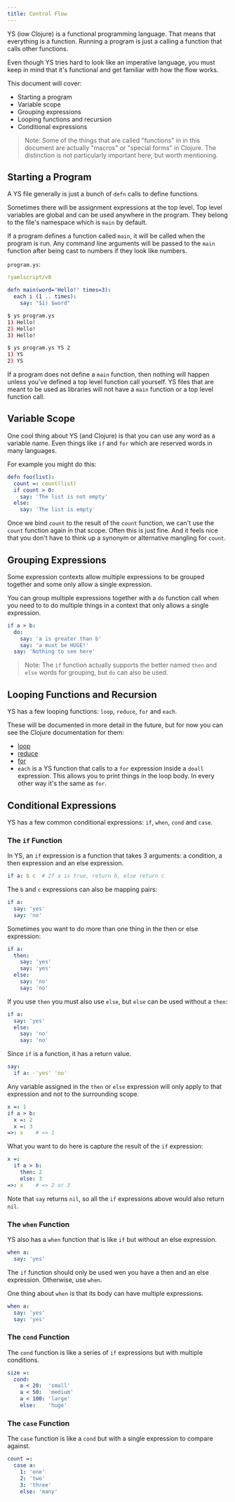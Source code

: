 ```yaml
---
title: Control Flow
---
```



YS (iow Clojure) is a functional programming language.
That means that everything is a function.
Running a program is just a calling a function that calls other functions.

Even though YS tries hard to look like an imperative language, you must
keep in mind that it's functional and get familiar with how the flow works.

This document will cover:

* Starting a program
* Variable scope
* Grouping expressions
* Looping functions and recursion
* Conditional expressions

> Note: Some of the things that are called "functions" in in this document are
actually "macros" or "special forms" in Clojure.
The distinction is not particularly important here, but worth mentioning.


## Starting a Program

A YS file generally is just a bunch of `defn` calls to define functions.

Sometimes there will be assignment expressions at the top level.
Top level variables are global and can be used anywhere in the program.
They belong to the file's namespace which is `main` by default.

If a program defines a function called `main`, it will be called when the
program is run.
Any command line arguments will be passed to the `main` function after being
cast to numbers if they look like numbers.

`program.ys`:

```yaml
!yamlscript/v0

defn main(word='Hello!' times=3):
  each i (1 .. times):
    say: "$i) $word"
```

```sh
$ ys program.ys
1) Hello!
2) Hello!
3) Hello!
```

```sh
$ ys program.ys YS 2
1) YS
2) YS
```

If a program does not define a `main` function, then nothing will happen unless
you've defined a top level function call yourself.
YS files that are meant to be used as libraries will not have a `main` function
or a top level function call.


## Variable Scope

One cool thing about YS (and Clojure) is that you can use any word as a
variable name.
Even things like `if` and `for` which are reserved words in many languages.

For example you might do this:

```yaml
defn foo(list):
  count =: count(list)
  if count > 0:
    say: 'The list is not empty'
  else:
    say: 'The list is empty'
```

Once we bind `count` to the result of the `count` function, we can't use the
`count` function again in that scope.
Often this is just fine.
And it feels nice that you don't have to think up a synonym or alternative
mangling for `count`.


## Grouping Expressions

Some expression contexts allow multiple expressions to be grouped together and
some only allow a single expression.

You can group multiple expressions together with a `do` function call when you
need to to do multiple things in a context that only allows a single expression.

```yaml
if a > b:
  do:
    say: 'a is greater than b'
    say: 'a must be HUGE!'
  say: 'Nothing to see here'
```

> Note: The `if` function actually supports the better named `then` and `else`
words for grouping, but `do` can also be used.


## Looping Functions and Recursion

YS has a few looping functions: `loop`, `reduce`, `for` and `each`.

These will be documented in more detail in the future, but for now you can see
the Clojure documentation for them:

* [loop](https://clojuredocs.org/clojure.core/loop)
* [reduce](https://clojuredocs.org/clojure.core/reduce)
* [for](https://clojuredocs.org/clojure.core/for)
* `each` is a YS function that calls to a `for` expression inside a
  `doall` expression.
  This allows you to print things in the loop body.
  In every other way it's the same as `for`.


## Conditional Expressions

YS has a few common conditional expressions: `if`, `when`, `cond` and `case`.


### The `if` Function

In YS, an `if` expression is a function that takes 3 arguments: a
condition, a then expression and an else expression.

```yaml
if a: b c  # If a is true, return b, else return c
```

The `b` and `c` expressions can also be mapping pairs:

```yaml
if a:
  say: 'yes'
  say: 'no'
```

Sometimes you want to do more than one thing in the then or else expression:

```yaml
if a:
  then:
    say: 'yes'
    say: 'yes'
  else:
    say: 'no'
    say: 'no'
```

If you use `then` you must also use `else`, but `else` can be used without a
`then`:

```yaml
if a:
  say: 'yes'
  else:
    say: 'no'
    say: 'no'
```

Since `if` is a function, it has a return value.

```yaml
say:
  if a: -'yes' 'no'
```

Any variable assigned in the `then` or `else` expression will only apply to that
expression and not to the surrounding scope.

```yaml
x =: 1
if a > b:
  x =: 2
  x =: 3
=>: x    # => 1
```

What you want to do here is capture the result of the `if` expression:

```yaml
x =:
  if a > b:
    then: 2
    else: 3
=>: x    # => 2 or 3
```

Note that `say` returns `nil`, so all the `if` expressions above would also
return `nil`.


### The `when` Function

YS also has a `when` function that is like `if` but without an else expression.

```yaml
when a:
  say: 'yes'
```

The `if` function should only be used wen you have a then and an else
expression.
Otherwise, use `when`.

One thing about `when` is that its body can have multiple expressions.

```yaml
when a:
  say: 'yes'
  say: 'yes'
```


### The `cond` Function

The `cond` function is like a series of `if` expressions but with multiple
conditions.

```yaml
size =:
  cond:
    a < 20:  'small'
    a < 50:  'medium'
    a < 100: 'large'
    else:    'huge'
```


### The `case` Function

The `case` function is like a `cond` but with a single expression to compare
against.

```yaml
count =:
  case a:
    1: 'one'
    2: 'two'
    3: 'three'
    else: 'many'
```
